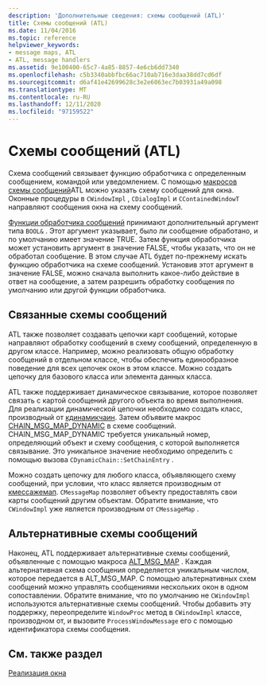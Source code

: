 ```yaml
---
description: 'Дополнительные сведения: схемы сообщений (ATL)'
title: Схемы сообщений (ATL)
ms.date: 11/04/2016
ms.topic: reference
helpviewer_keywords:
- message maps, ATL
- ATL, message handlers
ms.assetid: 9e100400-65c7-4a85-8857-4e6cb6dd7340
ms.openlocfilehash: c5b3340abbfbc66ac710ab716e3daa38dd7cd6df
ms.sourcegitcommit: d6af41e42699628c3e2e6063ec7b03931a49a098
ms.translationtype: MT
ms.contentlocale: ru-RU
ms.lasthandoff: 12/11/2020
ms.locfileid: "97159522"
---
```

# <a name="message-maps-atl"></a>Схемы сообщений (ATL)

Схема сообщений связывает функцию обработчика с определенным сообщением, командой или уведомлением. С помощью [макросов схемы сообщений](../atl/reference/message-map-macros-atl.md)ATL можно указать схему сообщений для окна. Оконные процедуры в `CWindowImpl` , `CDialogImpl` и `CContainedWindowT` направляют сообщения окна на схему сообщений.

[Функции обработчика сообщений](../atl/message-handler-functions.md) принимают дополнительный аргумент типа `BOOL&` . Этот аргумент указывает, было ли сообщение обработано, и по умолчанию имеет значение TRUE. Затем функция обработчика может установить аргумент в значение FALSE, чтобы указать, что он не обработал сообщение. В этом случае ATL будет по-прежнему искать функцию обработчика на схеме сообщений. Установив этот аргумент в значение FALSE, можно сначала выполнить какое-либо действие в ответ на сообщение, а затем разрешить обработку сообщения по умолчанию или другой функции обработчика.

## <a name="chained-message-maps"></a>Связанные схемы сообщений

ATL также позволяет создавать цепочки карт сообщений, которые направляют обработку сообщений в схему сообщений, определенную в другом классе. Например, можно реализовать общую обработку сообщений в отдельном классе, чтобы обеспечить единообразное поведение для всех цепочек окон в этом классе. Можно создать цепочку для базового класса или элемента данных класса.

ATL также поддерживает динамическое связывание, которое позволяет связать с картой сообщений другого объекта во время выполнения. Для реализации динамической цепочки необходимо создать класс, производный от [кдинамикчаин](../atl/reference/cdynamicchain-class.md). Затем объявите макрос [CHAIN_MSG_MAP_DYNAMIC](reference/message-map-macros-atl.md#chain_msg_map_dynamic) в схеме сообщений. CHAIN_MSG_MAP_DYNAMIC требуется уникальный номер, определяющий объект и схему сообщения, с которой выполняется связывание. Это уникальное значение необходимо определить с помощью вызова `CDynamicChain::SetChainEntry` .

Можно создать цепочку для любого класса, объявляющего схему сообщений, при условии, что класс является производным от [кмессажемап](../atl/reference/cmessagemap-class.md). `CMessageMap` позволяет объекту предоставлять свои карты сообщений другим объектам. Обратите внимание, что `CWindowImpl` уже является производным от `CMessageMap` .

## <a name="alternate-message-maps"></a>Альтернативные схемы сообщений

Наконец, ATL поддерживает альтернативные схемы сообщений, объявленные с помощью макроса [ALT_MSG_MAP](reference/message-map-macros-atl.md#alt_msg_map) . Каждая альтернативная схема сообщения определяется уникальным числом, которое передается в ALT_MSG_MAP. С помощью альтернативных схем сообщений можно управлять сообщениями нескольких окон в одном сопоставлении. Обратите внимание, что по умолчанию не `CWindowImpl` используются альтернативные схемы сообщений. Чтобы добавить эту поддержку, переопределите `WindowProc` метод в `CWindowImpl` классе, производном от, и вызовите `ProcessWindowMessage` его с помощью идентификатора схемы сообщения.

## <a name="see-also"></a>См. также раздел

[Реализация окна](../atl/implementing-a-window.md)
